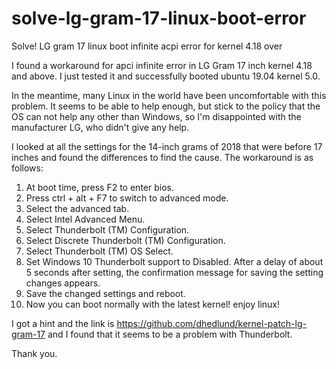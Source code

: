 # solve-lg-gram-17-linux-boot-error
Solve! LG gram 17 linux boot infinite acpi error for kernel 4.18 over

I found a workaround for apci infinite error in LG Gram 17 inch kernel 4.18 and above. I just tested it and successfully booted ubuntu 19.04 kernel 5.0.

In the meantime, many Linux in the world have been uncomfortable with this problem. It seems to be able to help enough, but stick to the policy that the OS can not help any other than Windows, so I'm disappointed with the manufacturer LG, who didn't give any help.

I  looked at all the settings for the 14-inch grams of 2018 that were before 17 inches and found the differences to find the cause. The workaround is as follows:

1. At boot time, press F2 to enter bios.
2. Press ctrl + alt + F7 to switch to advanced mode.
3. Select the advanced tab.
4. Select Intel Advanced Menu.
5. Select Thunderbolt (TM) Configuration.
6. Select Discrete Thunderbolt (TM) Configuration.
7. Select Thunderbolt (TM) OS Select.
8. Set Windows 10 Thunderbolt support to Disabled. After a delay of about 5 seconds after setting, the confirmation message for saving the setting changes appears.
9. Save the changed settings and reboot.
10. Now you can boot normally with the latest kernel! enjoy linux!


I got a hint and the link is https://github.com/dhedlund/kernel-patch-lg-gram-17 and I found that it seems to be a problem with Thunderbolt.

Thank you.

